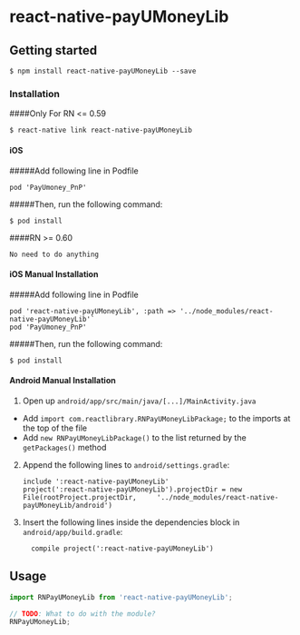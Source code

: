 # react-native-payUMoneyLib

## Getting started

`$ npm install react-native-payUMoneyLib --save`

### Installation

####Only For RN <= 0.59

`$ react-native link react-native-payUMoneyLib`


#### iOS

#####Add following line in Podfile

`pod 'PayUmoney_PnP'`

#####Then, run the following command:

`$ pod install`

####RN >= 0.60

`No need to do anything`

#### iOS Manual Installation

#####Add following line in Podfile


```
pod 'react-native-payUMoneyLib', :path => '../node_modules/react-native-payUMoneyLib'`
pod 'PayUmoney_PnP'
```
#####Then, run the following command:

`$ pod install`

#### Android Manual Installation

1. Open up `android/app/src/main/java/[...]/MainActivity.java`
  - Add `import com.reactlibrary.RNPayUMoneyLibPackage;` to the imports at the top of the file
  - Add `new RNPayUMoneyLibPackage()` to the list returned by the `getPackages()` method
2. Append the following lines to `android/settings.gradle`:
  	```
  	include ':react-native-payUMoneyLib'
  	project(':react-native-payUMoneyLib').projectDir = new File(rootProject.projectDir, 	'../node_modules/react-native-payUMoneyLib/android')
  	```
3. Insert the following lines inside the dependencies block in `android/app/build.gradle`:
  	```
      compile project(':react-native-payUMoneyLib')
  	```

## Usage
```javascript
import RNPayUMoneyLib from 'react-native-payUMoneyLib';

// TODO: What to do with the module?
RNPayUMoneyLib;
```

